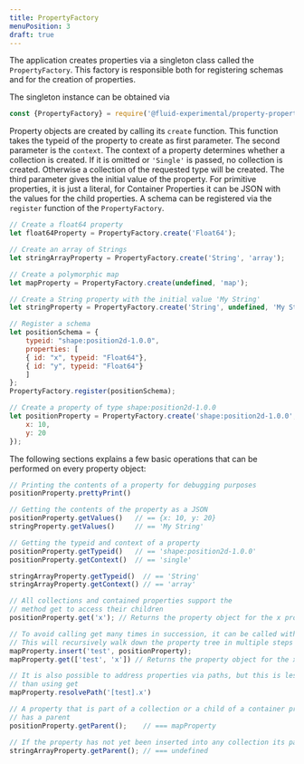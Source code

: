 ```yaml
---
title: PropertyFactory
menuPosition: 3
draft: true
---
```


The application creates properties via a singleton class called the ``PropertyFactory``. This factory is responsible
both for registering schemas and for the creation of properties.

The singleton instance can be obtained via

```javascript
const {PropertyFactory} = require('@fluid-experimental/property-properties');
```

Property objects are created by calling its ``create`` function. This function takes the typeid of the property to
create as first parameter. The second parameter is the ``context``. The context of a property determines whether a
collection is created. If it is omitted or ``'Single'`` is passed, no collection is created. Otherwise a collection of
the requested type will be created. The third parameter gives the initial value of the property. For primitive
properties, it is just a literal, for Container Properties it can be JSON with the values for the child properties. A
schema can be registered via the ``register`` function of the ``PropertyFactory``.

```javascript
// Create a float64 property
let float64Property = PropertyFactory.create('Float64');

// Create an array of Strings
let stringArrayProperty = PropertyFactory.create('String', 'array');

// Create a polymorphic map
let mapProperty = PropertyFactory.create(undefined, 'map');

// Create a String property with the initial value 'My String'
let stringProperty = PropertyFactory.create('String', undefined, 'My String');

// Register a schema
let positionSchema = {
    typeid: "shape:position2d-1.0.0",
    properties: [
    { id: "x", typeid: "Float64"},
    { id: "y", typeid: "Float64"}
    ]
};
PropertyFactory.register(positionSchema);

// Create a property of type shape:position2d-1.0.0
let positionProperty = PropertyFactory.create('shape:position2d-1.0.0', undefined, {
    x: 10,
    y: 20
});
```


The following sections explains a few basic operations that can be performed on every property object:
```javascript
// Printing the contents of a property for debugging purposes
positionProperty.prettyPrint()

// Getting the contents of the property as a JSON
positionProperty.getValues()   // == {x: 10, y: 20}
stringProperty.getValues()     // == 'My String'

// Getting the typeid and context of a property
positionProperty.getTypeid()   // == 'shape:position2d-1.0.0'
positionProperty.getContext()  // == 'single'

stringArrayProperty.getTypeid()  // == 'String'
stringArrayProperty.getContext() // == 'array'

// All collections and contained properties support the
// method get to access their children
positionProperty.get('x'); // Returns the property object for the x property

// To avoid calling get many times in succession, it can be called with an array
// This will recursively walk down the property tree in multiple steps
mapProperty.insert('test', positionProperty);
mapProperty.get(['test', 'x']) // Returns the property object for the x property

// It is also possible to address properties via paths, but this is less efficient
// than using get
mapProperty.resolvePath('[test].x')

// A property that is part of a collection or a child of a container property
// has a parent
positionProperty.getParent();    // === mapProperty

// If the property has not yet been inserted into any collection its parent is undefined
stringArrayProperty.getParent(); // === undefined
```
